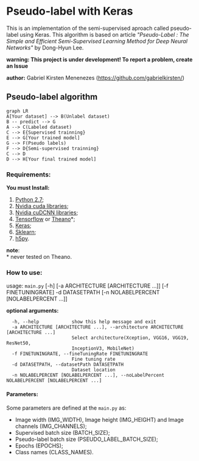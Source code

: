 # Pseudo-label with Keras
This is an implementation of the semi-supervised aproach called pseudo-label using Keras.  This algorithm is based on article *"Pseudo-Label : The Simple and Efficient Semi-Supervised Learning Method for Deep Neural Networks"* by Dong-Hyun Lee.

**warning: This project is under development! To report a problem, create an Issue**

**author:** Gabriel Kirsten Menenezes (https://github.com/gabrielkirsten/)

## Pseudo-label algorithm

```mermaid
graph LR
A[Your dataset] --> B(Unlabel dataset)
B -- predict --> G
A --> C(Labeled dataset) 
C --> E{Supervised trainning}
E --> G[Your trained model]
G --> F(Pseudo labels)
F --> D{Semi-supervised trainning}
C --> D
D --> H[Your final trained model]
```

### Requirements:
__You must Install:__  
1. [Python 2.7](https://www.python.org/downloads/);
2. [Nvidia cuda libraries](https://developer.nvidia.com/cuda-downloads);
3. [Nvidia cuDCNN libraries](https://developer.nvidia.com/cudnn);
4. [Tensorflow](https://www.tensorflow.org/install/) or [Theano](http://deeplearning.net/software/theano/install.html)\*;
5. [Keras](https://keras.io/#installation);
6. [Sklearn](http://scikit-learn.org/stable/);
7. [h5py](http://www.h5py.org/).

**note**:  
\* never tested on Theano.


### How to use:
usage: ```main.py``` [-h] [-a ARCHITECTURE [ARCHITECTURE ...]] [-f FINETUNINGRATE] -d DATASETPATH [-n NOLABELPERCENT [NOLABELPERCENT ...]]

**optional arguments:**
```
  -h, --help            show this help message and exit
  -a ARCHITECTURE [ARCHITECTURE ...], --architecture ARCHITECTURE [ARCHITECTURE ...]
                        Select architecture(Xception, VGG16, VGG19, ResNet50,
                        InceptionV3, MobileNet)
  -f FINETUNINGRATE, --fineTuningRate FINETUNINGRATE
                        Fine tuning rate
  -d DATASETPATH, --datasetPath DATASETPATH
                        Dataset location
  -n NOLABELPERCENT [NOLABELPERCENT ...], --noLabelPercent NOLABELPERCENT [NOLABELPERCENT ...]
```

#### Parameters:
Some parameters are defined at the ```main.py``` as:
 - Image width (IMG_WIDTH), Image height (IMG_HEIGHT) and Image channels (IMG_CHANNELS);
 - Supervised batch size (BATCH_SIZE);
 - Pseudo-label batch size (PSEUDO_LABEL_BATCH_SIZE);
 - Epochs (EPOCHS);
 - Class names (CLASS_NAMES). 
 



